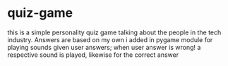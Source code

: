 # quiz-game
this is a simple personality quiz game talking about the people in the tech industry. Answers are based on my own
i added in pygame module for playing sounds given user answers; 
when  user answer is wrong! a respective sound is played, likewise for the correct answer
